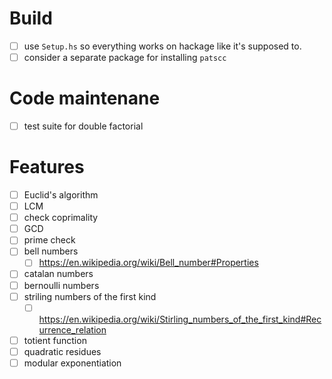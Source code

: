 # Build
- [ ] use `Setup.hs` so everything works on hackage like it's supposed to.
- [ ] consider a separate package for installing `patscc`
# Code maintenane
- [ ] test suite for double factorial
# Features
- [ ] Euclid's algorithm
- [ ] LCM
- [ ] check coprimality
- [ ] GCD
- [ ] prime check
- [ ] bell numbers
  - [ ] https://en.wikipedia.org/wiki/Bell_number#Properties
- [ ] catalan numbers
- [ ] bernoulli numbers
- [ ] striling numbers of the first kind
  - [ ] https://en.wikipedia.org/wiki/Stirling_numbers_of_the_first_kind#Recurrence_relation
- [ ] totient function
- [ ] quadratic residues
- [ ] modular exponentiation
